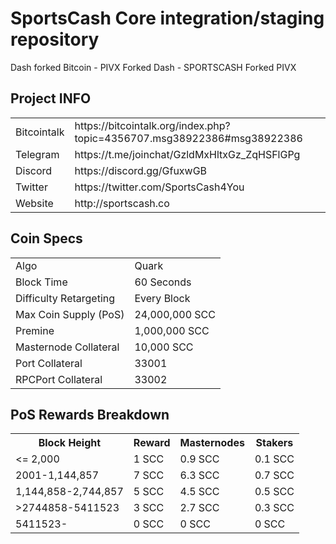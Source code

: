 SportsCash Core integration/staging repository
=====================================
Dash forked Bitcoin - PIVX Forked Dash - SPORTSCASH Forked PIVX
## Project INFO ##

<table>
<tr><td>Bitcointalk</td><td>https://bitcointalk.org/index.php?topic=4356707.msg38922386#msg38922386</td></tr>
<tr><td>Telegram</td><td>https://t.me/joinchat/GzldMxHltxGz_ZqHSFlGPg</td></tr>
<tr><td>Discord</td><td>https://discord.gg/GfuxwGB</td></tr>
<tr><td>Twitter</td><td>https://twitter.com/SportsCash4You</td></tr>
<tr><td>Website</td><td>http://sportscash.co</td></tr>
</table>

## Coin Specs ##
<table>
<tr><td>Algo</td><td>Quark</td></tr>
<tr><td>Block Time</td><td>60 Seconds</td></tr>
<tr><td>Difficulty Retargeting</td><td>Every Block</td></tr>
<tr><td>Max Coin Supply (PoS)</td><td>24,000,000 SCC</td></tr>
<tr><td>Premine</td><td>1,000,000 SCC</td></tr>
<tr><td>Masternode Collateral</td><td>10,000 SCC</td></tr>
<tr><td>Port Collateral</td><td>33001</td></tr>
<tr><td>RPCPort Collateral</td><td>33002</td></tr>
</table>

## PoS Rewards Breakdown ##

<table>
<th>Block Height</th><th>Reward</th><th>Masternodes</th><th>Stakers</th>
<tr><td><= 2,000</td><td>1 SCC</td><td>0.9 SCC</td><td>0.1 SCC</td></tr>
<tr><td>2001-1,144,857</td><td>7 SCC</td><td>6.3 SCC</td><td>0.7 SCC</td></tr>
<tr><td>1,144,858-2,744,857</td><td>5 SCC</td><td>4.5 SCC</td><td>0.5 SCC</td></tr>
<tr><td>>2744858-5411523</td><td>3 SCC</td><td>2.7 SCC</td><td>0.3 SCC</td></tr>
<tr><td>5411523- </td><td>0 SCC</td><td>0 SCC</td><td>0 SCC</td></tr>
</table>

